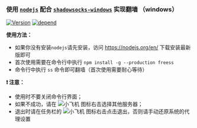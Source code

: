 ### 使用 [`nodejs`](https://nodejs.org/en/) 配合 [`shadowsocks-windows`](https://github.com/shadowsocks/shadowsocks-windows) 实现翻墙 （windows）

[![Version](https://img.shields.io/npm/v/freess.svg "version")](https://www.npmjs.com/package/freess)
[![depend](https://david-dm.org/lovetingyuan/freess/status.svg "dependencies")](https://david-dm.org/lovetingyuan/freess)

**使用方法：**
* 如果你没有安装`nodejs`请先安装，访问 https://nodejs.org/en/ 下载安装最新版即可
* 首次使用需要在命令行中执行 `npm install -g --production freess`
* 命令行中执行 `ss` 命令即可翻墙（首次使用需要耐心等待）

**:heavy_exclamation_mark: 注意：**
+ 使用时不要关闭命令行界面；
+ 如果不成功，请在 ![小飞机](https://raw.githubusercontent.com/shadowsocks/shadowsocks-windows/master/shadowsocks-csharp/Resources/ss16.png) 图标右击选择其他服务器；
+ 退出时请在任务栏的 ![小飞机](https://raw.githubusercontent.com/shadowsocks/shadowsocks-windows/master/shadowsocks-csharp/Resources/ss16.png) 图标右击点击退出，否则请手动还原系统的代理设置
